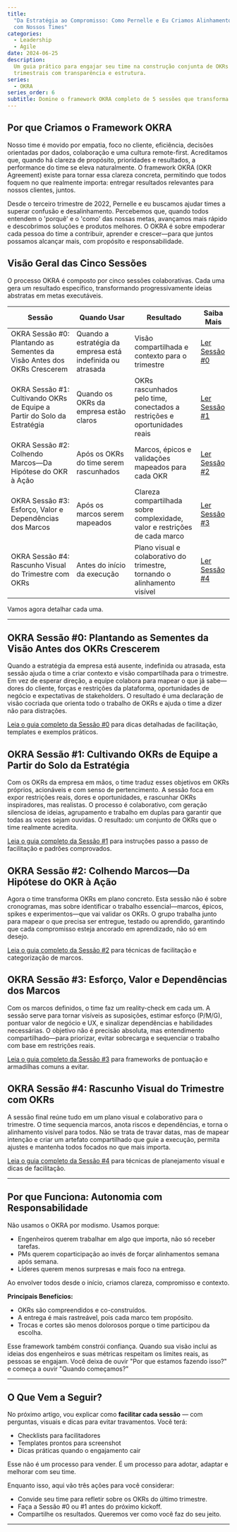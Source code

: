 ```yaml
---
title:
  "Da Estratégia ao Compromisso: Como Pernelle e Eu Criamos Alinhamento de OKRs
  com Nossos Times"
categories:
  - Leadership
  - Agile
date: 2024-06-25
description:
  Um guia prático para engajar seu time na construção conjunta de OKRs
  trimestrais com transparência e estrutura.
series:
  - OKRA
series_order: 6
subtitle: Domine o framework OKRA completo de 5 sessões que transforma metas abstratas da empresa em OKRs com senso de pertencimento do time e planos claros de execução
---
```


## Por que Criamos o Framework OKRA

Nosso time é movido por empatia, foco no cliente, eficiência, decisões orientadas por dados, colaboração e uma cultura remote-first. Acreditamos que, quando há clareza de propósito, prioridades e resultados, a performance do time se eleva naturalmente. O framework OKRA (OKR Agreement) existe para tornar essa clareza concreta, permitindo que todos foquem no que realmente importa: entregar resultados relevantes para nossos clientes, juntos.

Desde o terceiro trimestre de 2022, Pernelle e eu buscamos ajudar times a superar confusão e desalinhamento. Percebemos que, quando todos entendem o 'porquê' e o 'como' das nossas metas, avançamos mais rápido e descobrimos soluções e produtos melhores. O OKRA é sobre empoderar cada pessoa do time a contribuir, aprender e crescer—para que juntos possamos alcançar mais, com propósito e responsabilidade.

## Visão Geral das Cinco Sessões

O processo OKRA é composto por cinco sessões colaborativas. Cada uma gera um resultado específico, transformando progressivamente ideias abstratas em metas executáveis.

| Sessão                                                                   | Quando Usar                                                | Resultado                                                                  | Saiba Mais                                                                            |
| ------------------------------------------------------------------------ | ---------------------------------------------------------- | -------------------------------------------------------------------------- | ------------------------------------------------------------------------------------- |
| OKRA Sessão #0: Plantando as Sementes da Visão Antes dos OKRs Crescerem  | Quando a estratégia da empresa está indefinida ou atrasada | Visão compartilhada e contexto para o trimestre                            | [Ler Sessão #0](/pt/posts/2023-03-18-session-0-product-vision/)                       |
| OKRA Sessão #1: Cultivando OKRs de Equipe a Partir do Solo da Estratégia | Quando os OKRs da empresa estão claros                     | OKRs rascunhados pelo time, conectados a restrições e oportunidades reais  | [Ler Sessão #1](/pt/posts/2023-04-08-session-1-okrs-ideation/)                        |
| OKRA Sessão #2: Colhendo Marcos—Da Hipótese do OKR à Ação                | Após os OKRs do time serem rascunhados                     | Marcos, épicos e validações mapeados para cada OKR                         | [Ler Sessão #2](/pt/posts/2023-04-18-session-2-milestones-brainstorming/)             |
| OKRA Sessão #3: Esforço, Valor e Dependências dos Marcos                 | Após os marcos serem mapeados                              | Clareza compartilhada sobre complexidade, valor e restrições de cada marco | [Ler Sessão #3](/pt/posts/2024-04-08-session-3-milestones-effort-value-dependencies/) |
| OKRA Sessão #4: Rascunho Visual do Trimestre com OKRs                    | Antes do início da execução                                | Plano visual e colaborativo do trimestre, tornando o alinhamento visível   | [Ler Sessão #4](/pt/posts/2024-05-10-session-4-quarter-draft-plan/)                   |

Vamos agora detalhar cada uma.

---

## OKRA Sessão #0: Plantando as Sementes da Visão Antes dos OKRs Crescerem

Quando a estratégia da empresa está ausente, indefinida ou atrasada, esta sessão ajuda o time a criar contexto e visão compartilhada para o trimestre. Em vez de esperar direção, a equipe colabora para mapear o que já sabe—dores do cliente, forças e restrições da plataforma, oportunidades de negócio e expectativas de stakeholders. O resultado é uma declaração de visão cocriada que orienta todo o trabalho de OKRs e ajuda o time a dizer não para distrações.

[Leia o guia completo da Sessão #0](/pt/posts/2023-03-18-session-0-product-vision/) para dicas detalhadas de facilitação, templates e exemplos práticos.

## OKRA Sessão #1: Cultivando OKRs de Equipe a Partir do Solo da Estratégia

Com os OKRs da empresa em mãos, o time traduz esses objetivos em OKRs próprios, acionáveis e com senso de pertencimento. A sessão foca em expor restrições reais, dores e oportunidades, e rascunhar OKRs inspiradores, mas realistas. O processo é colaborativo, com geração silenciosa de ideias, agrupamento e trabalho em duplas para garantir que todas as vozes sejam ouvidas. O resultado: um conjunto de OKRs que o time realmente acredita.

[Leia o guia completo da Sessão #1](/pt/posts/2023-04-08-session-1-okrs-ideation/) para instruções passo a passo de facilitação e padrões comprovados.

## OKRA Sessão #2: Colhendo Marcos—Da Hipótese do OKR à Ação

Agora o time transforma OKRs em plano concreto. Esta sessão não é sobre cronogramas, mas sobre identificar o trabalho essencial—marcos, épicos, spikes e experimentos—que vai validar os OKRs. O grupo trabalha junto para mapear o que precisa ser entregue, testado ou aprendido, garantindo que cada compromisso esteja ancorado em aprendizado, não só em desejo.

[Leia o guia completo da Sessão #2](/pt/posts/2023-04-18-session-2-milestones-brainstorming/) para técnicas de facilitação e categorização de marcos.

## OKRA Sessão #3: Esforço, Valor e Dependências dos Marcos

Com os marcos definidos, o time faz um reality-check em cada um. A sessão serve para tornar visíveis as suposições, estimar esforço (P/M/G), pontuar valor de negócio e UX, e sinalizar dependências e habilidades necessárias. O objetivo não é precisão absoluta, mas entendimento compartilhado—para priorizar, evitar sobrecarga e sequenciar o trabalho com base em restrições reais.

[Leia o guia completo da Sessão #3](/pt/posts/2024-04-08-session-3-milestones-effort-value-dependencies/) para frameworks de pontuação e armadilhas comuns a evitar.

## OKRA Sessão #4: Rascunho Visual do Trimestre com OKRs

A sessão final reúne tudo em um plano visual e colaborativo para o trimestre. O time sequencia marcos, anota riscos e dependências, e torna o alinhamento visível para todos. Não se trata de travar datas, mas de mapear intenção e criar um artefato compartilhado que guie a execução, permita ajustes e mantenha todos focados no que mais importa.

[Leia o guia completo da Sessão #4](/pt/posts/2024-05-10-session-4-quarter-draft-plan/) para técnicas de planejamento visual e dicas de facilitação.

---

## Por que Funciona: Autonomia com Responsabilidade

Não usamos o OKRA por modismo. Usamos porque:

- Engenheiros querem trabalhar em algo que importa, não só receber tarefas.
- PMs querem coparticipação ao invés de forçar alinhamentos semana após semana.
- Líderes querem menos surpresas e mais foco na entrega.

Ao envolver todos desde o início, criamos clareza, compromisso e contexto.

**Principais Benefícios:**

- OKRs são compreendidos e co-construídos.
- A entrega é mais rastreável, pois cada marco tem propósito.
- Trocas e cortes são menos dolorosos porque o time participou da escolha.

Esse framework também constrói confiança. Quando sua visão inclui as ideias dos engenheiros e suas métricas respeitam os limites reais, as pessoas se engajam. Você deixa de ouvir "Por que estamos fazendo isso?" e começa a ouvir "Quando começamos?"

---

## O Que Vem a Seguir?

No próximo artigo, vou explicar como **facilitar cada sessão** — com perguntas, visuais e dicas para evitar travamentos. Você terá:

- Checklists para facilitadores
- Templates prontos para screenshot
- Dicas práticas quando o engajamento cair

Esse não é um processo para vender. É um processo para adotar, adaptar e melhorar com seu time.

Enquanto isso, aqui vão três ações para você considerar:

- Convide seu time para refletir sobre os OKRs do último trimestre.
- Faça a Sessão #0 ou #1 antes do próximo kickoff.
- Compartilhe os resultados. Queremos ver como você faz do seu jeito.

---
